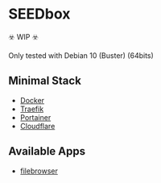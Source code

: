 # SEEDbox

☣️ WIP ☣️

Only tested with Debian 10 (Buster) (64bits)
## Minimal Stack
- [Docker](https://www.docker.com/)
- [Traefik](https://traefik.io/)
- [Portainer](https://www.portainer.io/)
- [Cloudflare](https://www.cloudflare.com/)

## Available Apps
- [filebrowser](https://github.com/filebrowser/filebrowser)